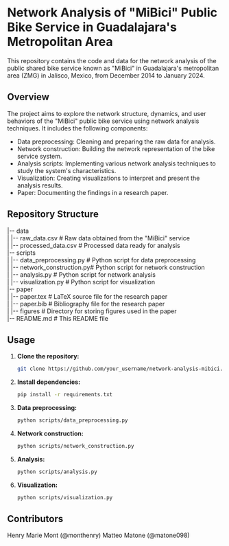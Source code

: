 # Network Analysis of "MiBici" Public Bike Service in Guadalajara's Metropolitan Area

This repository contains the code and data for the network analysis of the public shared bike service known as "MiBici" in Guadalajara's metropolitan area (ZMG) in Jalisco, Mexico, from December 2014 to January 2024.

## Overview

The project aims to explore the network structure, dynamics, and user behaviors of the "MiBici" public bike service using network analysis techniques. It includes the following components:

- Data preprocessing: Cleaning and preparing the raw data for analysis.
- Network construction: Building the network representation of the bike service system.
- Analysis scripts: Implementing various network analysis techniques to study the system's characteristics.
- Visualization: Creating visualizations to interpret and present the analysis results.
- Paper: Documenting the findings in a research paper.

## Repository Structure

|-- data  
| |-- raw_data.csv # Raw data obtained from the "MiBici" service  
| |-- processed_data.csv # Processed data ready for analysis  
|-- scripts  
| |-- data_preprocessing.py # Python script for data preprocessing  
| |-- network_construction.py# Python script for network construction  
| |-- analysis.py # Python script for network analysis  
| |-- visualization.py # Python script for visualization  
|-- paper  
| |-- paper.tex # LaTeX source file for the research paper  
| |-- paper.bib # Bibliography file for the research paper  
| |-- figures # Directory for storing figures used in the paper  
|-- README.md # This README file  


## Usage

1. **Clone the repository:**
   ```bash
   git clone https://github.com/your_username/network-analysis-mibici.git
   ```

2. **Install dependencies:**

    ```bash
    pip install -r requirements.txt
    ```

3. **Data preprocessing:**

    ```bash
    python scripts/data_preprocessing.py
    ```

4. **Network construction:**

    ```bash
    python scripts/network_construction.py
    ```

5. **Analysis:**

    ```bash
   python scripts/analysis.py
    ```

6. **Visualization:**
   
     ```bash
    python scripts/visualization.py
    ```

## Contributors

Henry Marie Mont (@monthenry)
Matteo Matone (@matone098)
